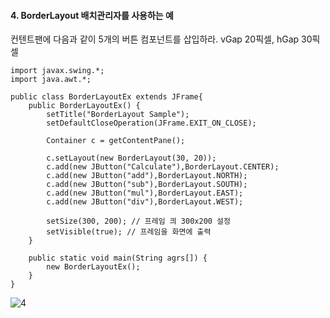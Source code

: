 #### 4. BorderLayout 배치관리자를 사용하는 예
컨텐트팬에 다음과 같이 5개의 버튼 컴포넌트를 삽입하라. vGap 20픽셀, hGap 30픽셀
```
import javax.swing.*;
import java.awt.*;

public class BorderLayoutEx extends JFrame{
	public BorderLayoutEx() {
		setTitle("BorderLayout Sample");
		setDefaultCloseOperation(JFrame.EXIT_ON_CLOSE);
		
		Container c = getContentPane();
		
		c.setLayout(new BorderLayout(30, 20));
		c.add(new JButton("Calculate"),BorderLayout.CENTER);
		c.add(new JButton("add"),BorderLayout.NORTH);
		c.add(new JButton("sub"),BorderLayout.SOUTH);
		c.add(new JButton("mul"),BorderLayout.EAST);
		c.add(new JButton("div"),BorderLayout.WEST);
		
		setSize(300, 200); // 프레임 킈 300x200 설정
		setVisible(true); // 프레임을 화면에 출력
	}
	
	public static void main(String agrs[]) {
		new BorderLayoutEx();
	}
}
```
![4](https://user-images.githubusercontent.com/66901172/91925311-b24e7500-ed0f-11ea-871e-1baa2b8f67dc.PNG)
